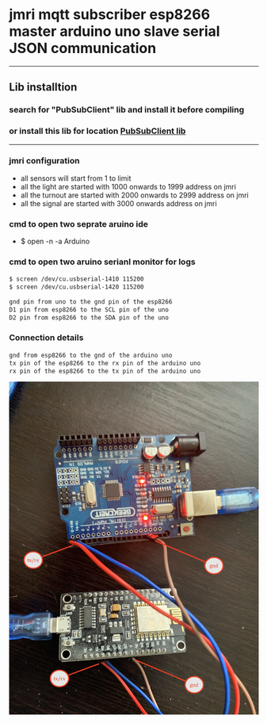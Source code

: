 # jmri mqtt subscriber esp8266 master arduino uno slave serial JSON communication 

---


## Lib installtion 

### search for "PubSubClient" lib and install it before compiling 
### or install this lib for location [PubSubClient lib ](https://github.com/adarshkumarsingh83/jmri-cmri/raw/main/DOCUMENTS/JMRI-MOSQUITTO-MQTT/lib/pubsubclient.zip)

----


### jmri configuration 
* all sensors will start from 1 to limit 
* all the light are started with 1000 onwards to 1999 address on jmri
* all the turnout are started with 2000 onwards to 2999 address on jmri
* all the signal are started with 3000 onwards address on jmri


### cmd to open two seprate aruino ide 
* $ open -n -a Arduino

### cmd to open two aruino serianl monitor for logs 
```
$ screen /dev/cu.usbserial-1410 115200
$ screen /dev/cu.usbserial-1420 115200
```

```
gnd pin from uno to the gnd pin of the esp8266 
D1 pin from esp8266 to the SCL pin of the uno 
D2 pin from esp8266 to the SDA pin of the uno 

```

### Connection details 

````
gnd from esp8266 to the gnd of the arduino uno 
tx pin of the esp8266 to the rx pin of the arduino uno 
rx pin of the esp8266 to the tx pin of the arduino uno 

````





![img](/DOCUMENTS/JMRI-MOSQUITTO-MQTT/jmri-mqtt-esp8266-uno-nodes-json-serial/con.JPG)